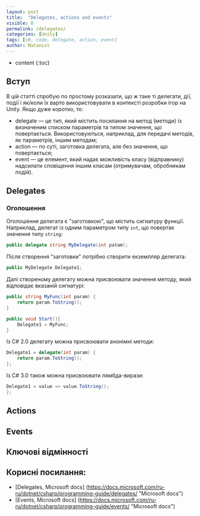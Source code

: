 ```yaml
---
layout: post
title:  "Delegates, actions and events"
visible: 0
permalink: /delegates/
categories: [Unity]
tags: [c#, code, delegate, action, event]
author: Matanist
---
```


* content
{:toc}

## Вступ  
В цій статті спробую по простому розказати, що ж таке ті делегати, дії, події і як/коли їх варто використовувати в контексті розробки ігор на Unity.
Якщо дуже коротко, то:  
- delegate — це тип, який містить посилання на метод (методи) із визначеним списком параметрів та типом значення, що повертається. Використовуються, наприклад, для передачі методів, як параметрів, іншим методам;  
- action — по суті, заготовка делегата, але без значення, що повертається;  
- event — це елемент, який надає можливість класу (відправнику) надсилати сповіщення іншим класам (отримувачам, обробникам подій).  
  
## Delegates  
### Оголошення
Оголошення делегата є "заготовкою", що містить сигнатуру функції. Наприклад, делегат із одним параметром типу ```int```, що повертає значення типу ```string```:
```c#  
public delegate string MyDelegate(int patam);  
```  
Після створення "заготовки" потрібно створити екземпляр делегата:
```c#  
public MyDelegate Delegate1;
```  
Далі створеному делегату можна присвоювати значення методу, який відповідає вказаній сигнатурі:
```c#  
public string MyFunc(int param) {
    return param.ToString();
}

public void Start(){
    Delegate1 = MyFunc;
}
```  
Із C# 2.0 делегату можна присвоювати анонімні методи:  
```c#  
Delegate1 = delegate(int param) {
    return param.ToString();
};
```  
Із C# 3.0 також можна присвоювати лямбда-вирази:
```c#  
Delegate1 = value => value.ToString();
};
```  
## Actions  
  
## Events  
  
## Ключові відмінності  
  
## Корисні посилання:  
* [Delegates, Microsoft docs] (https://docs.microsoft.com/ru-ru/dotnet/csharp/programming-guide/delegates/ "Microsoft docs")  
* [Events, Microsoft docs] (https://docs.microsoft.com/ru-ru/dotnet/csharp/programming-guide/events/ "Microsoft docs")  